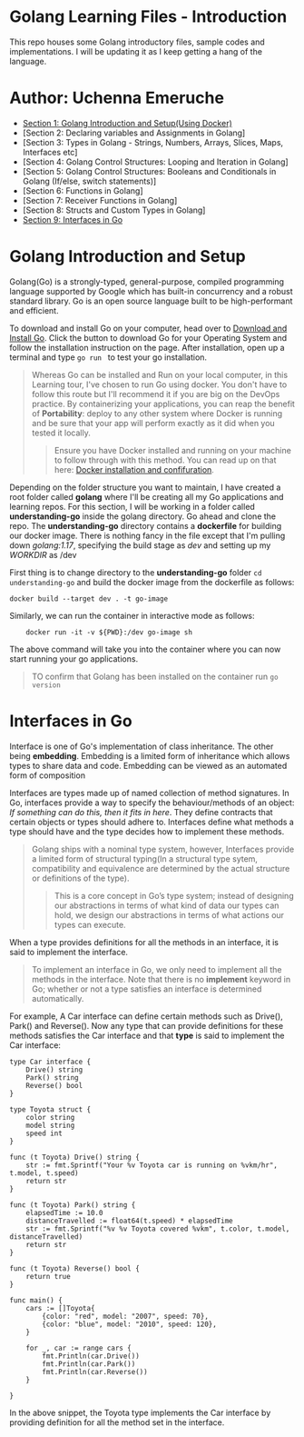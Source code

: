 # Golang Learning Files - Introduction

This repo houses some Golang introductory files, sample codes and implementations. I will be updating it as I keep getting a hang of the language.

# Author: Uchenna Emeruche

- [Section 1: Golang Introduction and Setup(Using Docker)](#golang-introduction-and-setup)
- [Section 2: Declaring variables and Assignments in Golang]
- [Section 3: Types in Golang - Strings, Numbers, Arrays, Slices, Maps, Interfaces etc]
- [Section 4: Golang Control Structures: Looping and Iteration in Golang]
- [Section 5: Golang Control Structures: Booleans and Conditionals in Golang (If/else, switch statements)]
- [Section 6: Functions in Golang]
- [Section 7: Receiver Functions in Golang]
- [Section 8: Structs and Custom Types in Golang]
- [Section 9: Interfaces in Go ](#interfaces-in-go)

# Golang Introduction and Setup

Golang(Go) is a strongly-typed, general-purpose, compiled programming language supported by Google which has built-in concurrency and a robust standard library. Go is an open source language built to be high-performant and efficient.

To download and install Go on your computer, head over to [Download and Install Go](https://go.dev/doc/install). Click the button to download Go for your Operating System and follow the installation instruction on the page. After installation, open up a terminal and type `go run ` to test your go installation.

> Whereas Go can be installed and Run on your local computer, in this Learning tour, I've chosen to run Go using docker. You don't have to follow this route but I'll recommend it if you are big on the DevOps practice. By containerizing your applications, you can reap the benefit of **Portability**: deploy to any other system where Docker is running and be sure that your app will perform exactly as it did when you tested it locally.
>
> > Ensure you have Docker installed and running on your machine to follow through with this method. You can read up on that here: [Docker installation and confifuration](https://docs.docker.com/engine/install/).

Depending on the folder structure you want to maintain, I have created a root folder called **golang** where I'll be creating all my Go applications and learning repos. For this section, I will be working in a folder called **understanding-go** inside the golang directory. Go ahead and clone the repo.
The **understanding-go** directory contains a **dockerfile** for building our docker image. There is nothing fancy in the file except that I'm pulling down _golang:1.17_, specifying the build stage as _dev_ and setting up my _WORKDIR_ as /dev

First thing is to change directory to the **understanding-go** folder `cd understanding-go` and build the docker image from the dockerfile as follows:

```
docker build --target dev . -t go-image
```

Similarly, we can run the container in interactive mode as follows:

```
    docker run -it -v ${PWD}:/dev go-image sh
```

The above command will take you into the container where you can now start running your go applications.

> TO confirm that Golang has been installed on the container run `go version`

# Interfaces in Go

Interface is one of Go's implementation of class inheritance. The other being **embedding**. Embedding is a limited form of inheritance which allows types to share data and code. Embedding can be viewed as an automated form of composition

Interfaces are types made up of named collection of method signatures. In Go, interfaces provide a way to specify the behaviour/methods of an object: _If something can do this, then it fits in here_. They define contracts that certain objects or types should adhere to. Interfaces define what methods a type should have and the type decides how to implement these methods.

> Golang ships with a nominal type system, however, Interfaces provide a limited form of structural typing(In a structural type sytem, compatibility and equivalence are determined by the actual structure or definitions of the type).
>
> > This is a core concept in Go’s type system; instead of designing our abstractions in terms of what kind of data our types can hold, we design our abstractions in terms of what actions our types can execute.

When a type provides definitions for all the methods in an interface, it is said to implement the interface.

> To implement an interface in Go, we only need to implement all the methods in the interface. Note that there is no **implement** keyword in Go; whether or not a type satisfies an interface is determined automatically.

For example, A Car interface can define certain methods such as Drive(), Park() and Reverse(). Now any type that can provide definitions for these methods satisfies the Car interface and that **type** is said to implement the Car interface:

```
type Car interface {
	Drive() string
	Park() string
	Reverse() bool
}

type Toyota struct {
	color string
	model string
	speed int
}

func (t Toyota) Drive() string {
	str := fmt.Sprintf("Your %v Toyota car is running on %vkm/hr", t.model, t.speed)
	return str
}

func (t Toyota) Park() string {
	elapsedTime := 10.0
	distanceTravelled := float64(t.speed) * elapsedTime
	str := fmt.Sprintf("%v %v Toyota covered %vkm", t.color, t.model, distanceTravelled)
	return str
}

func (t Toyota) Reverse() bool {
	return true
}

func main() {
	cars := []Toyota{
		{color: "red", model: "2007", speed: 70},
		{color: "blue", model: "2010", speed: 120},
	}

	for _, car := range cars {
		fmt.Println(car.Drive())
		fmt.Println(car.Park())
		fmt.Println(car.Reverse())
	}

}

```

In the above snippet, the Toyota type implements the Car interface by providing definition for all the method set in the interface.
